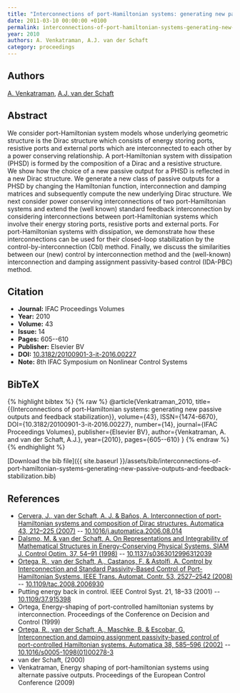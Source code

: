 ```yaml
---
title: "Interconnections of port-Hamiltonian systems: generating new passive outputs and feedback stabilization"
date: 2011-03-10 00:00:00 +0100
permalink: interconnections-of-port-hamiltonian-systems-generating-new-passive-outputs-and-feedback-stabilization
year: 2010
authors: A. Venkatraman, A.J. van der Schaft
category: proceedings
---
```

 
## Authors
[A. Venkatraman](authors/aneesh-venkatraman), [A.J. van der Schaft](authors/arjan-van-der-schaft)
 
## Abstract
We consider port-Hamiltonian system models whose underlying geometric structure is the Dirac structure which consists of energy storing ports, resistive ports and external ports which are interconnected to each other by a power conserving relationship. A port-Hamiltonian system with dissipation (PHSD) is formed by the composition of a Dirac and a resistive structure. We show how the choice of a new passive output for a PHSD is reflected in a new Dirac structure. We generate a new class of passive outputs for a PHSD by changing the Hamiltonian function, interconnection and damping matrices and subsequently compute the new underlying Dirac structure. We next consider power conserving interconnections of two port-Hamiltonian systems and extend the (well known) standard feedback interconnection by considering interconnections between port-Hamiltonian systems which involve their energy storing ports, resistive ports and external ports. For port-Hamiltonian systems with dissipation, we demonstrate how these interconnections can be used for their closed-loop stabilization by the control-by-interconnection (CbI) method. Finally, we discuss the similarities between our (new) control by interconnection method and the (well-known) interconnection and damping assignment passivity-based control (IDA-PBC) method.
 
## Citation
- **Journal:** IFAC Proceedings Volumes
- **Year:** 2010
- **Volume:** 43
- **Issue:** 14
- **Pages:** 605--610
- **Publisher:** Elsevier BV
- **DOI:** [10.3182/20100901-3-it-2016.00227](https://doi.org/10.3182/20100901-3-it-2016.00227)
- **Note:** 8th IFAC Symposium on Nonlinear Control Systems
 
## BibTeX
{% highlight bibtex %}
{% raw %}
@article{Venkatraman_2010,
  title={{Interconnections of port-Hamiltonian systems: generating new passive outputs and feedback stabilization}},
  volume={43},
  ISSN={1474-6670},
  DOI={10.3182/20100901-3-it-2016.00227},
  number={14},
  journal={IFAC Proceedings Volumes},
  publisher={Elsevier BV},
  author={Venkatraman, A. and van der Schaft, A.J.},
  year={2010},
  pages={605--610}
}
{% endraw %}
{% endhighlight %}
 
[Download the bib file]({{ site.baseurl }}/assets/bib/interconnections-of-port-hamiltonian-systems-generating-new-passive-outputs-and-feedback-stabilization.bib)
 
## References
- [Cervera, J., van der Schaft, A. J. & Baños, A. Interconnection of port-Hamiltonian systems and composition of Dirac structures. Automatica 43, 212–225 (2007)](interconnection-of-port-hamiltonian-systems-and-composition-of-dirac-structures) -- [10.1016/j.automatica.2006.08.014](https://doi.org/10.1016/j.automatica.2006.08.014)
- [Dalsmo, M. & van der Schaft, A. On Representations and Integrability of Mathematical Structures in Energy-Conserving Physical Systems. SIAM J. Control Optim. 37, 54–91 (1998)](on-representations-and-integrability-of-mathematical-structures-in-energy-conserving-physical-systems) -- [10.1137/s0363012996312039](https://doi.org/10.1137/s0363012996312039)
- [Ortega, R., van der Schaft, A., Castanos, F. & Astolfi, A. Control by Interconnection and Standard Passivity-Based Control of Port-Hamiltonian Systems. IEEE Trans. Automat. Contr. 53, 2527–2542 (2008)](control-by-interconnection-and-standard-passivity-based-control-of-port-hamiltonian-systems) -- [10.1109/tac.2008.2006930](https://doi.org/10.1109/tac.2008.2006930)
- Putting energy back in control. IEEE Control Syst. 21, 18–33 (2001) -- [10.1109/37.915398](https://doi.org/10.1109/37.915398)
- Ortega, Energy-shaping of port-controlled hamiltonian systems by interconnection. Proceedings of the Conference on Decision and Control (1999)
- [Ortega, R., van der Schaft, A., Maschke, B. & Escobar, G. Interconnection and damping assignment passivity-based control of port-controlled Hamiltonian systems. Automatica 38, 585–596 (2002)](interconnection-and-damping-assignment-passivity-based-control-of-port-controlled-hamiltonian-systems) -- [10.1016/s0005-1098(01)00278-3](https://doi.org/10.1016/s0005-1098(01)00278-3)
- van der Schaft, (2000)
- Venkatraman, Energy shaping of port-hamiltonian systems using alternate passive outputs. Proceedings of the European Control Conference (2009)

